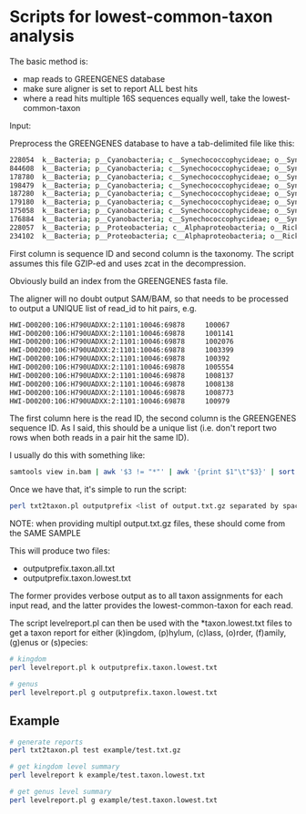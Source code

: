 # Scripts for lowest-common-taxon analysis

The basic method is:
* map reads to GREENGENES database
* make sure aligner is set to report ALL best hits
* where a read hits multiple 16S sequences equally well, take the lowest-common-taxon

Input:

Preprocess the GREENGENES database to have a tab-delimited file like this:

```sh
228054  k__Bacteria; p__Cyanobacteria; c__Synechococcophycideae; o__Synechococcales; f__Synechococcaceae; g__Synechococcus; s__
844608  k__Bacteria; p__Cyanobacteria; c__Synechococcophycideae; o__Synechococcales; f__Synechococcaceae; g__Synechococcus; s__
178780  k__Bacteria; p__Cyanobacteria; c__Synechococcophycideae; o__Synechococcales; f__Synechococcaceae; g__Synechococcus; s__
198479  k__Bacteria; p__Cyanobacteria; c__Synechococcophycideae; o__Synechococcales; f__Synechococcaceae; g__Synechococcus; s__
187280  k__Bacteria; p__Cyanobacteria; c__Synechococcophycideae; o__Synechococcales; f__Synechococcaceae; g__Synechococcus; s__
179180  k__Bacteria; p__Cyanobacteria; c__Synechococcophycideae; o__Synechococcales; f__Synechococcaceae; g__Synechococcus; s__
175058  k__Bacteria; p__Cyanobacteria; c__Synechococcophycideae; o__Synechococcales; f__Synechococcaceae; g__Synechococcus; s__
176884  k__Bacteria; p__Cyanobacteria; c__Synechococcophycideae; o__Synechococcales; f__Synechococcaceae; g__Synechococcus; s__
228057  k__Bacteria; p__Proteobacteria; c__Alphaproteobacteria; o__Rickettsiales; f__Pelagibacteraceae; g__; s__
234102  k__Bacteria; p__Proteobacteria; c__Alphaproteobacteria; o__Rickettsiales; f__Pelagibacteraceae; g__; s__
```

First column is sequence ID and second column is the taxonomy.  The script assumes this file GZIP-ed and uses zcat in the decompression.

Obviously build an index from the GREENGENES fasta file.

The aligner will no doubt output SAM/BAM, so that needs to be processed to output a UNIQUE list of read_id to hit pairs, e.g.

```sh
HWI-D00200:106:H790UADXX:2:1101:10046:69878     100067
HWI-D00200:106:H790UADXX:2:1101:10046:69878     1001141
HWI-D00200:106:H790UADXX:2:1101:10046:69878     1002076
HWI-D00200:106:H790UADXX:2:1101:10046:69878     1003399
HWI-D00200:106:H790UADXX:2:1101:10046:69878     100392
HWI-D00200:106:H790UADXX:2:1101:10046:69878     1005554
HWI-D00200:106:H790UADXX:2:1101:10046:69878     1008137
HWI-D00200:106:H790UADXX:2:1101:10046:69878     1008138
HWI-D00200:106:H790UADXX:2:1101:10046:69878     1008773
HWI-D00200:106:H790UADXX:2:1101:10046:69878     100979
```

The first column here is the read ID, the second column is the GREENGENES sequence ID.  As I said, this should be a unique list (i.e. don't report two rows when both reads in a pair hit the same ID).

I usually do this with something like:

```sh
samtools view in.bam | awk '$3 != "*"' | awk '{print $1"\t"$3}' | sort -T /path/to/large/temp/dir | uniq | gzip > output.txt.gz
```

Once we have that, it's simple to run the script:

```sh
perl txt2taxon.pl outputprefix <list of output.txt.gz separated by spaces>
```

NOTE: when providing multipl output.txt.gz files, these should come from the SAME SAMPLE

This will produce two files:
* outputprefix.taxon.all.txt
* outputprefix.taxon.lowest.txt

The former provides verbose output as to all taxon assignments for each input read, and the latter provides the lowest-common-taxon for each read.

The script levelreport.pl can then be used with the \*taxon.lowest.txt files to get a taxon report for either (k)ingdom, (p)hylum, (c)lass, (o)rder, (f)amily, (g)enus or (s)pecies:

```sh
# kingdom
perl levelreport.pl k outputprefix.taxon.lowest.txt

# genus
perl levelreport.pl g outputprefix.taxon.lowest.txt
```

## Example

```sh
# generate reports
perl txt2taxon.pl test example/test.txt.gz

# get kingdom level summary
perl levelreport k example/test.taxon.lowest.txt

# get genus level summary
perl levelreport.pl g example/test.taxon.lowest.txt
```

